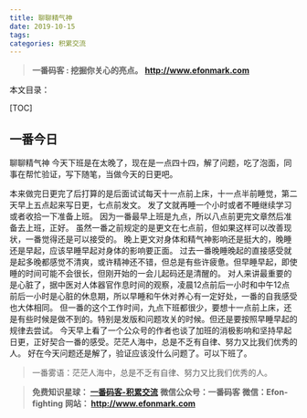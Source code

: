 ```yaml
---
title: 聊聊精气神
date: 2019-10-15
tags: 
categories: 积累交流
---
```


> **一番码客 : 挖掘你关心的亮点。**
> **http://www.efonmark.com**

本文目录：

[TOC]

## 一番今日

 聊聊精气神
今天下班是在太晚了，现在是一点四十四，解了问题，吃了泡面，同事在帮忙验证，写下随笔，当做今天的日更吧。

<!-- more -->

本来做完日更完了后打算的是后面试试每天十一点前上床，十一点半前睡觉，第二天早上五点起来写日更，七点前发文。
发了文就再睡一个小时或者不睡继续学习或者收拾一下准备上班。
因为一番最早上班是九点，所以八点前更完文章然后准备去上班，正好。
虽然一番之前规定的是更文在七点前，但如果这样可以改善现状，一番觉得还是可以接受的。
晚上更文对身体和精气神影响还是挺大的，晚睡还是早起，应该早睡早起对身体的影响要正面。
过去一番晚睡晚起的直接感受就是起多晚都感觉不清爽，或许精神还不错，但总是有些许疲惫。但早睡早起，即使睡的时间可能不会很长，但刚开始的一会儿起码还是清醒的。
对人来讲最重要的是心脏了，据中医对人体器官作息时间的观察，凌晨12点前后一小时和中午12点前后一小时是心脏的休息期，所以早睡和午休对养心有一定好处，一番的自我感受也大体相同。
但一番的这个工作时间，九点下班都很少，要想十一点前上床，还是有些时候是做不到的。特别是发版和问题攻关的时候。但还是要按照早睡早起的规律去尝试。
今天早上看了一个公众号的作者也谈了加班的消极影响和坚持早起日更，正好契合一番的感受。茫茫人海中，总是不乏有自律、努力又比我们优秀的人。
好在今天问题还是解了，验证应该没什么问题了。可以下班了。 



> 一番雾语：茫茫人海中，总是不乏有自律、努力又比我们优秀的人。



> **免费知识星球： [一番码客-积累交流]([wwww](https://t.zsxq.com/NRVBURr))**
> **微信公众号：一番码客**
> **微信：Efon-fighting**
> **网站： http://www.efonmark.com**